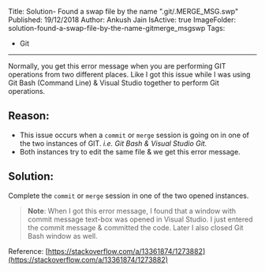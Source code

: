 Title: Solution- Found a swap file by the name ".git/.MERGE_MSG.swp"
Published: 19/12/2018
Author: Ankush Jain
IsActive: true
ImageFolder: solution-found-a-swap-file-by-the-name-gitmerge_msgswp
Tags:
  - Git
---
Normally, you get this error message when you are performing GIT operations from two different places. Like I got this issue while I was using Git Bash (Command Line) & Visual Studio together to perform Git operations.

## Reason:
* This issue occurs when a `commit` or `merge` session is going on in one of the two instances of GIT. *i.e. Git Bash & Visual Studio Git.*
* Both instances try to edit the same file & we get this error message.

## Solution:
Complete the `commit` or `merge` session in one of the two opened instances. 

> **Note**: When I got this error message, I found that a window with commit message text-box was opened in Visual Studio. I just entered the commit message & committed the code. Later I also closed Git Bash window as well.

Reference: [https://stackoverflow.com/a/13361874/1273882](https://stackoverflow.com/a/13361874/1273882)

                
